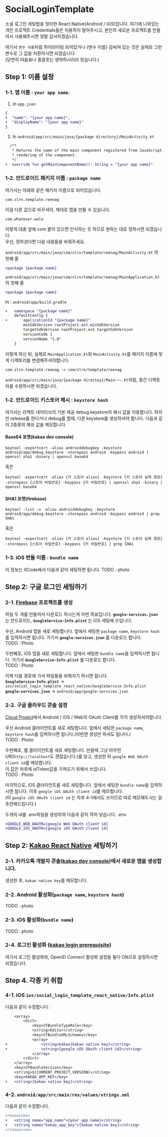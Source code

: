 # SocialLoginTemplate
소셜 로그인 세팅법을 정리한 React Native(Android / iOS)입니다. 여기에 나와있는 개인 프로젝트 Credentials들은 이용하지 말아주시고, 본인의 새로운 프로젝트를 만들어서 사용해주시면 정말 감사하겠습니다.

여기서 `변수 이름`처럼 하이라이팅 되어있거나 {변수 이름} 감싸져 있는 것은 실제로 그런 변수로 그 값을 치환하시면 되겠습니다.\
(당연히 따옴표나 중괄호는 생략하시리라 믿습니다.)

## Step 1: 이름 설정

### 1-1. 앱 이름 : `your app name`.
1. In `app.json`
```diff
{
+  "name": "{your app name}",
+  "displayName": "{your app name}"
}
```

2. In `android/app/src/main/java/{package directory}/MainActivity.kt`
```diff
  /**
   * Returns the name of the main component registered from JavaScript. This is used to schedule
   * rendering of the component.
   */
+  override fun getMainComponentName(): String = "{your app name}"
```

### 1-2. 안드로이드 패키지 이름 : `package name`
여기서는 아래와 같은 패키지 이름으로 되어있습니다.
```
com.slrn.template.reenag
```
이걸 다른 값으로 바꾸셔야, 제대로 앱을 만들 수 있습니다.
```
com.whatever.wala
```
이렇게 대충 앞에 com 붙어 있으면 인식하는 듯 하므로 원하는 대로 정하시면 되겠습니다.\
우선, 정하셨다면 다음 내용들을 바꿔주세요.

`android/app/src/main/java/com/slrn/template/reenag/MainActivity.kt` 의 첫째 줄
```diff
+package {package name}
```

`android/app/src/main/java/com/slrn/template/reenag/MainApplication.kt` 의 첫째 줄
```diff
+package {package name}
```

In : `android/app/build.gradle`
```diff
+   namespace "{package name}"
    defaultConfig {
+       applicationId "{package name}"
        minSdkVersion rootProject.ext.minSdkVersion
        targetSdkVersion rootProject.ext.targetSdkVersion
        versionCode 1
        versionName "1.0"
    }
```

이렇게 하신 뒤, 실제로 `MainApplication.kt`와 `MainActivity.kt`를 패키지 이름에 맞게 디렉토리를 변경해주셔야합니다.
```
com.slrn.template.reenag -> com/slrn/template/reenag
```
`android/app/src/main/java/{package directoy}/Main~~~.kt`처럼, 중간 디렉토리를 수정하시면 되겠습니다.

### 1-2. 안드로이드 키스토어 해시 : `keystore hash`

여기서는 리액트 네이티브의 기본 제공 debug.keystore의 해시 값을 이용합니다. 하지만 release를 한다거나 debug를 할때, 다른 keystore를 생성하셔야 합니다.
다음과 같이 2종류의 해쉬 값을 메모합니다.

#### Base64 포맷(kakao dev console)
```
keytool -exportcert -alias androiddebugkey -keystore android/app/debug.keystore -storepass android -keypass android | openssl sha1 -binary | openssl base64
```
혹은
```
keytool -exportcert -alias {키 스토어 alias} -keystore {키 스토어 실제 경로} -storepass {스토어 비밀번호} -keypass {키 비밀번호} | openssl sha1 -binary | openssl base64
```

#### SHA1 포맷(firebase)
```
keytool -list -v -alias androiddebugkey -keystore android/app/debug.keystore -storepass android -keypass android | grep SHA1
```
혹은
```
keytool -exportcert -alias {키 스토어 alias} -keystore {키 스토어 실제 경로} -storepass {스토어 비밀번호} -keypass {키 비밀번호} | grep SHA1
```

### 1-3. iOS 번들 이름 : `bundle name`
이 정보는 XCode에서 다음과 같이 세팅하면 됩니다.
TODO : photo

## Step 2: 구글 로그인 세팅하기

### 2-1. [Firebase](https://firebase.google.com/) 프로젝트를 생성
파일 두 개를 만들어서 다운로드 하시는게 이번 목표입니다. **`google-services.json`** 는 안드로이드, **`GoogleService-Info.plist`** 는 iOS 세팅에 쓰입니다.

우선, Android 앱을 새로 세팅합니다. 앞에서 세팅한 `package name`, `keystore hash`를 입력하시면 됩니다. 거기서 **`google-services.json`** 를 다운로드 합니다.\
TODO : Photo

두번째로, iOS 앱을 새로 세팅합니다. 앞에서 세팅한 `bundle name`을 입력하시면 됩니다. 거기서 **`GoogleService-Info.plist`** 를 다운로드 합니다.\
TODO : Photo

이제 다음 경로에 가서 파일들을 바꿔치기 하시면 됩니다.\
**`GoogleService-Info.plist`** -> `ios/social_login_template_react_native/GoogleService-Info.plist`\
**`google-services.json`** -> `android/app/google-services.json`

### 2-2. 구글 클라우드 콘솔 설정 
[Cloud Proejct](https://console.cloud.google.com/)에서 Android / iOS / Web의 OAuth Client를 각각 생성하셔야합니다.

우선 Android 클라이언트를 새로 세팅합니다. 앞에서 세팅한 `package name`, `keystore hash`를 입력하시면 됩니다.(이번엔 생성만 하셔도 됩니다.)\
TODO : Photo

두번째로, 웹 클라이언트를 새로 세팅합니다. 만들때 그냥 아무런 URI(`http://localhost`도 괜찮습니다.)를 넣고, 생성한 뒤 `google Web OAuth client id`를 메모합니다.\
이 값은 차후에 idToken값을 가져오기 위해서 쓰입니다.\
TODO : Photo

마지막으로, iOS 클라이언트를 새로 세팅합니다. 앞에서 세팅한 `bundle name`을 입력하시면 됩니다. 이후 `google iOS OAuth client id`를 메모합니다.\
(이 `google iOS OAuth client id` 는 차후 4-1에서도 쓰이므로 따로 메모해두시는 걸 추천해드립니다.)

두개의 id를 .env파일을 생성하여 다음과 같이 적어 넣습니다.
.env
```diff
+GOOGLE_WEB_OAUTH=[google Web OAuth client id]
+GOOGLE_IOS_OAUTH=[google iOS OAuth client id]
```

## Step 2: [Kakao React Native](https://github.com/crossplatformkorea/react-native-kakao-login) 세팅하기

### 2-1. 카카오톡 개발자 콘솔([kakao dev console](https://developers.kakao.com/console/app))에서 새로운 앱을 생성합니다.
생성한 후, `kakao native key`를 메모합니다.

### 2-2. Android 활성화(`package name`, `keystore hash`)
TODO : photo

### 2-3. iOS 활성화(`bundle name`)
TODO : photo

### 2-4. 로그인 활성화 ([kakao login prerequisite](https://developers.kakao.com/docs/latest/ko/kakaologin/prerequisite))
여기서 로그인 활성화와, OpenID Connect 활성화 설정을 둘다 ON으로 설정하시면 되겠습니다.

## Step 4. 각종 키 취합

### 4-1. iOS `ios/social_login_template_react_native/Info.plist`

다음과 같이 수정합니다 :
```diff
	<array>
		<dict>
			<key>CFBundleTypeRole</key>
			<string>Editor</string>
			<key>CFBundleURLSchemes</key>
			<array>
+				<string>kakao{kakao native key}</string>
+				<string>{google iOS OAuth client id}</string>
			</array>
		</dict>
	</array>
	<key>CFBundleVersion</key>
	<string>$(CURRENT_PROJECT_VERSION)</string>
	<key>KAKAO_APP_KEY</key>
+	<string>{kakao native key}</string>
```

### 4-2. `android/app/src/main/res/values/strings.xml`

다음과 같이 수정합니다.
```diff
<resources>
+   <string name="app_name">{your app name}</string>
+   <string name="kakao_app_key">{kakao native key}</string>
</resources>
```
